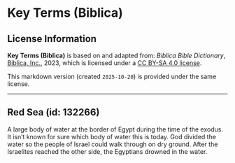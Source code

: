 # Key Terms (Biblica)

## License Information

**Key Terms (Biblica)** is based on and adapted from: _Biblica Bible Dictionary_, [Biblica, Inc.](https://www.biblica.com/), 2023, which is licensed under a [CC BY-SA 4.0 license](https://creativecommons.org/licenses/by-sa/4.0/legalcode.en).

This markdown version (created `2025-10-20`) is provided under the same license.



--------------------------------

## Red Sea (id: 132266)

A large body of water at the border of Egypt during the time of the exodus. It isn’t known for sure which body of water this is today. God divided the water so the people of Israel could walk through on dry ground. After the Israelites reached the other side, the Egyptians drowned in the water.


